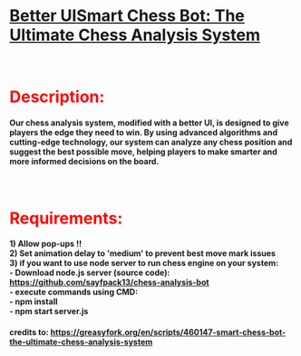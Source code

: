  <h1><div style="color:blue; display:inline;"><a href="https://greasyfork.org/scripts/493934-better-ui-smart-chess-bot">Better UI</a></div><div style="color:green; display:inline;"><a href="https://greasyfork.org/scripts/493934-better-ui-smart-chess-bot">Smart Chess Bot: The Ultimate Chess Analysis System</a></div></h1>
<br>
<h1 style="color:red;">Description:</h1>
<h4>Our chess analysis system, modified with a better UI, is designed to give players the edge they need to win. By using advanced algorithms and cutting-edge technology, our system can analyze any chess position and suggest the best possible move, helping players to make smarter and more informed decisions on the board.</h4>
<br>
<h1 style="color:red;">Requirements:</h1>
<h4>1) Allow pop-ups !!<br>
2) Set animation delay to 'medium' to prevent best move mark issues<br>
3) if you want to use node server to run chess engine on your system:<br>
- Download node.js server (source code): <a href="https://github.com/sayfpack13/chess-analysis-bot">https://github.com/sayfpack13/chess-analysis-bot</a><br>
- execute commands using CMD:<br>  
- npm install <br>
- npm start server.js<br>
</h4>
<h4>credits to: <a href="https://greasyfork.org/fr-CA/scripts/460147-smart-chess-bot-the-ultimate-chess-analysis-system">https://greasyfork.org/en/scripts/460147-smart-chess-bot-the-ultimate-chess-analysis-system</a></h4>

